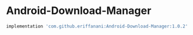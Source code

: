 # Android-Download-Manager

```gradle
implementation 'com.github.eriffanani:Android-Download-Manager:1.0.2'
```
